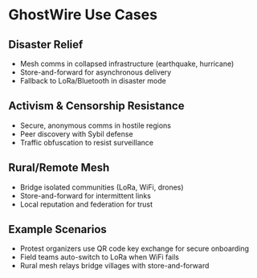 # GhostWire Use Cases

## Disaster Relief
- Mesh comms in collapsed infrastructure (earthquake, hurricane)
- Store-and-forward for asynchronous delivery
- Fallback to LoRa/Bluetooth in disaster mode

## Activism & Censorship Resistance
- Secure, anonymous comms in hostile regions
- Peer discovery with Sybil defense
- Traffic obfuscation to resist surveillance

## Rural/Remote Mesh
- Bridge isolated communities (LoRa, WiFi, drones)
- Store-and-forward for intermittent links
- Local reputation and federation for trust

## Example Scenarios
- Protest organizers use QR code key exchange for secure onboarding
- Field teams auto-switch to LoRa when WiFi fails
- Rural mesh relays bridge villages with store-and-forward 